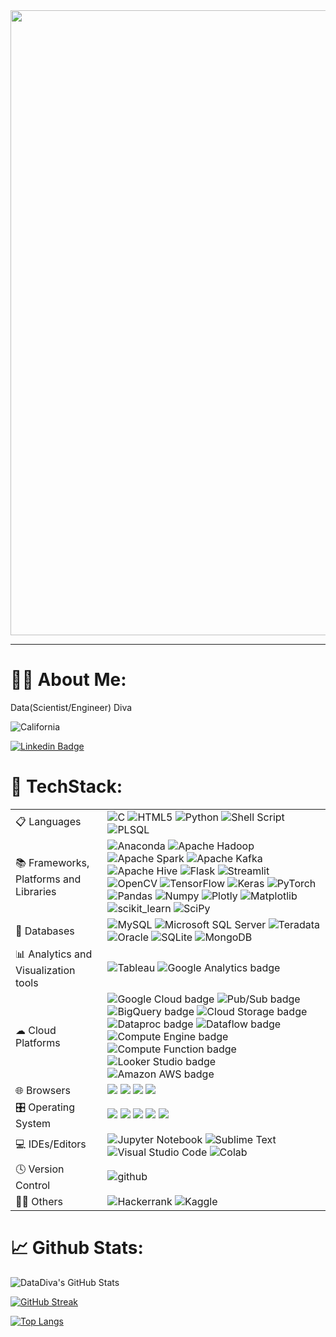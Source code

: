 <div id="header" align="center">
  <img src="https://media.giphy.com/media/L1R1tvI9svkIWwpVYr/giphy.gif" width="1000"/>
</div>

------

# :woman_technologist: About Me:
Data(Scientist/Engineer) Diva 

<img alt="California" src="https://raw.githubusercontent.com/stevenrskelton/flag-icon/master/png/75/us/california.png">

[![Linkedin Badge](https://img.shields.io/badge/-aneshaak-blue?style=flat&logo=Linkedin&logoColor=white)](https://www.linkedin.com/in/aneshaa-k)
<img src="https://komarev.com/ghpvc/?username=aneshaak&style=flat-square&color=blue" alt=""/>


# :brain: TechStack:
<table>
  <tr>
    <td>📋 Languages</td>
    <td>
      <span><img alt="C" src="https://img.shields.io/badge/c-%2300599C.svg?style=plastic&logo=c&logoColor=white"></span>
      <span><img alt="HTML5" src="https://img.shields.io/badge/html5-%23E34F26.svg?style=plastic&logo=html5&logoColor=white"></span>
      <span><img alt="Python" src="https://img.shields.io/badge/python-3670A0?style=plastic&logo=python&logoColor=ffdd54"></span>
      <span><img alt="Shell Script" src="https://img.shields.io/badge/shell_script-%23121011.svg?style=plastic&logo=gnu-bash&logoColor=white"></span>
      <span><img alt="PLSQL" src="https://img.shields.io/badge/PLSQL-F80000?style=plastic&logo=oracle&logoColor=black"></span>
  </tr>
  <tr>
    <td>📚 Frameworks, Platforms and Libraries</td>
    <td>
      <span><img alt="Anaconda" src="https://img.shields.io/badge/Anaconda-%2344A833.svg?style=plastic&logo=anaconda&logoColor=white"></span>
      <span><img alt="Apache Hadoop" src="https://img.shields.io/badge/Apache%20Hadoop-66CCFF?style=plastic&logo=apachehadoop&logoColor=black"></span>
      <span><img alt="Apache Spark" src="https://img.shields.io/badge/Apache%20Spark-FDEE21?style=plastic&logo=apachespark&logoColor=black"></span>
      <span><img alt="Apache Kafka" src="https://img.shields.io/badge/Apache%20Kafka-000?style=plastic&logo=apachekafka"></span>
      <span><img alt="Apache Hive" src="https://img.shields.io/badge/Apache%20Hive-FDEE21?style=plastic&logo=apachehive&logoColor=black"></span>
      <span><img alt="Flask" src="https://img.shields.io/badge/flask-%23000.svg?style=plastic&logo=flask&logoColor=white"></span>
      <span><img alt="Streamlit" src="https://img.shields.io/badge/Streamlit-FF4B4B?style=plastic&logo=Streamlit&logoColor=white"></span>
      <span><img alt="OpenCV" src="https://img.shields.io/badge/opencv-%23white.svg?style=plastic&logo=opencv&logoColor=white"></span>
      <span><img alt="TensorFlow" src="https://img.shields.io/badge/TensorFlow-FF6F00?style=plastic&logo=tensorflow&logoColor=white"></span>
      <span><img alt="Keras" src="https://img.shields.io/badge/Keras-FF0000?style=plastic&logo=keras&logoColor=white"></span>
      <span><img alt="PyTorch" src="https://img.shields.io/badge/PyTorch-EE4C2C?style=plastic&logo=pytorch&logoColor=white"></span>
      <span><img alt="Pandas" src="https://img.shields.io/badge/Pandas-2C2D72?style=plastic&logo=pandas&logoColor=white"></span>
      <span><img alt="Numpy" src="https://img.shields.io/badge/Numpy-777BB4?style=plastic&logo=numpy&logoColor=white"></span>
      <span><img alt="Plotly" src="https://img.shields.io/badge/Plotly-239120?style=plastic&logo=plotly&logoColor=white"></span>
      <span><img alt="Matplotlib" src="https://img.shields.io/badge/Matplotlib-%23ffffff.svg?style=plastic&logo=Matplotlib&logoColor=black"></span>
      <span><img alt="scikit_learn" src="https://img.shields.io/badge/scikit_learn-F7931E?style=plastic&logo=scikit-learn&logoColor=white"></span>
      <span><img alt="SciPy" src="https://img.shields.io/badge/SciPy-654FF0?style=plastic&logo=SciPy&logoColor=white"></span>
    </td>
  </tr>
    <tr>
    <td>💾 Databases</td>
    <td><div>
  <img alt="MySQL" src="https://img.shields.io/badge/mysql-%2300f.svg?style=plastic&logo=mysql&logoColor=white">
  <img alt="Microsoft SQL Server" src="https://img.shields.io/badge/Microsoft%20SQL%20Server-CC2927?style=plastic&logo=microsoft%20sql%20server&logoColor=white">
  <img alt="Teradata" src="https://img.shields.io/badge/Teradata-F37440?style=plastic&logo=teradata&logoColor=white">
  <img alt="Oracle" src="https://img.shields.io/badge/Oracle-F80000?style=plastic&logo=oracle&logoColor=black">
  <img alt="SQLite" src="https://img.shields.io/badge/sqlite-%2307405e.svg?style=plastic&logo=sqlite&logoColor=white">
  <img alt="MongoDB" src="https://img.shields.io/badge/MongoDB-%234ea94b.svg?style=plastic&logo=mongodb&logoColor=white">
</div>
</td>
  </tr>
    <tr>
    <td>📊 Analytics and Visualization tools</td>
    <td>
      <span><img alt="Tableau" src="https://img.shields.io/badge/Tableau-E97627?style=plastic&logo=Tableau&logoColor=white"></span>
      <span><img src="https://img.shields.io/badge/GoogleAnalytics-4285F4?style=plastic&amp;logoColor=white" alt="Google Analytics badge"></span>
    </td>
  </tr>
    <tr>
    <td> ☁ Cloud Platforms</td>
    <td>
      <div>
      <img src="https://img.shields.io/badge/Google_Cloud-4285F4?style=plastic&amp;logo=google-cloud&amp;logoColor=white" alt="Google Cloud badge">
      <img src="https://img.shields.io/badge/pub/sub-4285F4?style=plastic&amp;logoColor=white" alt="Pub/Sub badge">
      <img src="https://img.shields.io/badge/BigQuery-4285F4?style=plastic&amp;logoColor=white" alt="BigQuery badge">
      <img src="https://img.shields.io/badge/CloudStorage-4285F4?style=plastic&amp;logoColor=white" alt="Cloud Storage badge">
      <img src="https://img.shields.io/badge/Dataproc-4285F4?style=plastic&amp;logoColor=white" alt="Dataproc badge">
      <img src="https://img.shields.io/badge/Dataflow-4285F4?style=plastic&amp;logoColor=white" alt="Dataflow badge">
      <img src="https://img.shields.io/badge/ComputeEngine-4285F4?style=plastic&amp;logoColor=white" alt="Compute Engine badge">
      <img src="https://img.shields.io/badge/ComputeFunction-4285F4?style=plastic&amp;logoColor=white" alt="Compute Function badge">
      <img src="https://img.shields.io/badge/LookerStudio-4285F4?style=plastic&amp;logoColor=white" alt="Looker Studio badge">
      <br>
      <img src="https://img.shields.io/badge/Amazon_AWS-FF9900?style=plastic&amp;logo=amazonaws&amp;logoColor=white" alt="Amazon AWS badge">
      </div>
    </td>
  </tr>
<tr>
    <td>🌐 Browsers</td>
    <td>
      <div>
        <img src="https://img.shields.io/badge/Brave-FB542B?style=plastic&logo=Brave&logoColor=white">
        <img src="https://img.shields.io/badge/Edge-0078D7?style=plastic&logo=Microsoft-edge&logoColor=white">
        <img src="https://img.shields.io/badge/Firefox-FF7139?style=plastic&logo=Firefox-Browser&logoColor=white">
        <img src="https://img.shields.io/badge/Google%20Chrome-4285F4?style=plastic&logo=GoogleChrome&logoColor=white">
      </div>
    </td>
</tr>
  <tr>
    <td>🎛️ Operating System</td>
    <td>
      <div>
        <img src="https://img.shields.io/badge/cent%20os-002260?style=plastic&logo=centos&logoColor=F0F0F0">
        <img src="https://img.shields.io/badge/Red%20Hat-EE0000?style=plastic&logo=redhat&logoColor=white">
        <img src="https://img.shields.io/badge/Linux-FCC624?style=plastic&logo=linux&logoColor=black">
        <img src="https://img.shields.io/badge/Ubuntu-E95420?style=plastic&logo=ubuntu&logoColor=white">
        <img src="https://img.shields.io/badge/mac%20os-000000?style=plastic&logo=macos&logoColor=F0F0F0">
      </div>
    </td>
</tr>
<tr>
    <td>💻 IDEs/Editors</td>
    <td>
    <div>
      <img src="https://img.shields.io/badge/jupyter-%23FA0F00.svg?style=plastic&logo=jupyter&logoColor=white" alt="Jupyter Notebook">
      <img src="https://img.shields.io/badge/sublime_text-%23575757.svg?style=plastic&logo=sublime-text&logoColor=important" alt="Sublime Text">
      <img src="https://img.shields.io/badge/Visual%20Studio%20Code-0078d7.svg?style=plastic&logo=visual-studio-code&logoColor=white" alt="Visual Studio Code">
      <img src="https://img.shields.io/badge/Colab-F9AB00?style=fflat-square&logo=googlecolab&color=525252" alt="Colab">
    </div>
    </td>
</tr>
<tr>
    <td>🕓 Version Control</td>
    <td><img src="https://img.shields.io/badge/github-%23121011.svg?style=plastic&logo=github&logoColor=white" alt="github"></td>
</tr>
<tr>
    <td> 🧑‍💻 Others</td>
    <td>
    <div>
      <img src="https://img.shields.io/badge/-Hackerrank-2EC866?style=plastic&logo=HackerRank&logoColor=white" alt="Hackerrank">
      <img src="https://img.shields.io/badge/Kaggle-20BEFF?style=plastic&logo=kaggle&logoColor=white" alt="Kaggle">
    </div>
    </td>
</tr>
</table> 

# 📈 Github Stats:
<!-- ![DataDiva's GitHub Stats](https://github-readme-stats.vercel.app/api?username=AneshaaK&theme=jolly&show_icons=true) -->
![DataDiva's GitHub Stats](https://github-readme-stats-ruby-one.vercel.app/api?username=AneshaaK&theme=jolly&show_icons=true)

[![GitHub Streak](http://github-readme-streak-stats.herokuapp.com?user=AneshaaK&theme=jolly)](https://git.io/streak-stats)

[![Top Langs](https://github-readme-stats.vercel.app/api/top-langs/?username=AneshaaK&&theme=jolly&hide_progress=true&hide=jupyter%20notebook)](https://github.com/anuraghazra/github-readme-stats)
